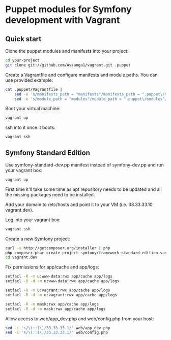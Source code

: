 Puppet modules for Symfony development with Vagrant
===================================================

Quick start
-----------

Clone the puppet modules and manifests into your project:

```bash
cd your-project
git clone git://github.com/Avzanga1/vagrant.git .puppet
```

Create a Vagrantfile and configure manifests and module paths. You can use
provided example:

```bash
cat .puppet/Vagrantfile |
    sed -e 's/manifests_path = "manifests"/manifests_path = ".puppet\/manifests"/g' |
    sed -e 's/module_path = "modules"/module_path = ".puppet\/modules"/g' > Vagrantfile
```

Boot your virtual machine:

```bash
vagrant up
```

ssh into it once it boots:

```bash
vagrant ssh
```

Symfony Standard Edition
------------------------

Use symfony-standard-dev.pp manifest instead of symfony-dev.pp and run your vagrant box:

```bash
vagrant up
```

First time it'll take some time as apt repository needs to be updated and
all the missing packages need to be installed.

Add your domain to /etc/hosts and point it to your VM (i.e. 33.33.33.10 vagrant.dev).

Log into your vagrant box:

```bash
vagrant ssh
```

Create a new Symfony project:

```bash
curl -s http://getcomposer.org/installer | php
php composer.phar create-project symfony/framework-standard-edition vagrant.dev
cd vagrant.dev
```

Fix permissions for app/cache and app/logs:

```bash
setfacl -R -m u:www-data:rwx app/cache app/logs
setfacl -R -d -m u:www-data:rwx app/cache app/logs

setfacl -R -m u:vagrant:rwx app/cache app/logs
setfacl -R -d -m u:vagrant:rwx app/cache app/logs

setfacl -R -m mask:rwx app/cache app/logs
setfacl -R -d -m mask:rwx app/cache app/logs
```

Allow access to web/app_dev.php and web/config.php from your host:

```bash
sed -i 's/\(::1\)/33.33.33.1/' web/app_dev.php
sed -i 's/\(::1\)/33.33.33.1/' web/config.php
```